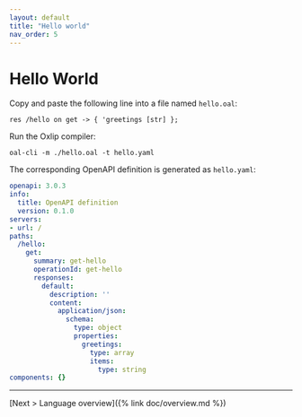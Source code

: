 ```yaml
---
layout: default
title: "Hello world"
nav_order: 5
---
```


# Hello World

Copy and paste the following line into a file named `hello.oal`:

```oal
res /hello on get -> { 'greetings [str] };
```

Run the Oxlip compiler:

```
oal-cli -m ./hello.oal -t hello.yaml
```

The corresponding OpenAPI definition is generated as `hello.yaml`:

```yaml
openapi: 3.0.3
info:
  title: OpenAPI definition
  version: 0.1.0
servers:
- url: /
paths:
  /hello:
    get:
      summary: get-hello
      operationId: get-hello
      responses:
        default:
          description: ''
          content:
            application/json:
              schema:
                type: object
                properties:
                  greetings:
                    type: array
                    items:
                      type: string
components: {}
```

---

[Next > Language overview]({% link doc/overview.md %})
